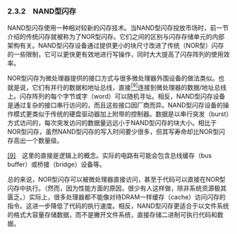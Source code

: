 ### 2.3.2　NAND型闪存

NAND型闪存使用一种相对较新的闪存技术。当NAND型闪存投放市场时，前一节介绍的传统闪存就被称为了NOR型闪存。它们之间的区别与闪存存储单元的内部架构有关。NAND型闪存设备通过提供更小的块尺寸改进了传统（NOR型）闪存的一些限制，它可以更快更有效地进行写操作，同时大大提高了闪存阵列的使用效率。

NOR型闪存为微处理器提供的接口方式与很多微处理器外围设备的做法类似。也就是说，它们有并行的数据和地址总线，直接<a class="my_markdown" href="['#anchor029']"><sup class="my_markdown">[9]</sup></a>连接到微处理器的数据/地址总线上。闪存阵列的每个字节或字（word）可以随机寻址。相反，NAND型闪存设备是通过复杂的接口串行访问的，而且这些接口因厂商而异。NAND型闪存设备的操作模式更类似于传统的硬盘驱动器加上附带的控制器。数据是以串行突发（burst）方式访问的，每次突发访问的数据量远远小于NAND型闪存的块大小。相比于NOR型闪存，虽然NAND型闪存的写入时间要少很多，但其写寿命却比NOR型闪存高出一个数量级。

<a class="my_markdown" href="['#ac029']">[9]</a>　这里的直接是逻辑上的概念。实际的电路有可能会包含总线缓存（bus buffer）或桥接（bridge）设备等。

总的来说，NOR型闪存可以被微处理器直接访问，甚至于代码可以直接在NOR型闪存中执行。（然而，因为性能方面的原因，很少有人这样做，除非系统资源极其匮乏。）实际上，很多处理器都不能像对待DRAM一样缓存（cache）访问闪存的指令。这进一步降低了代码的执行速度。相反，NAND型闪存更适合于以文件系统的格式大容量存储数据，而不是撇开文件系统，直接存储二进制可执行代码和数据。

